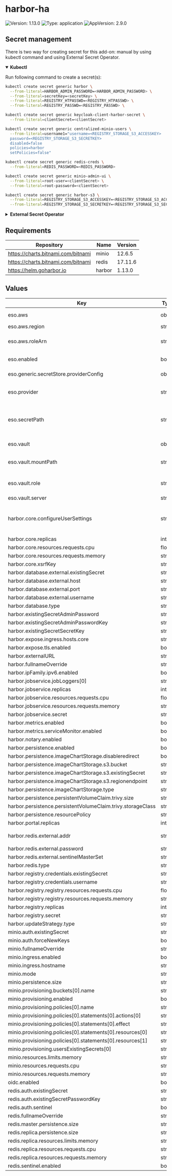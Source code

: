 # harbor-ha

![Version: 1.13.0](https://img.shields.io/badge/Version-1.13.0-informational?style=flat-square) ![Type: application](https://img.shields.io/badge/Type-application-informational?style=flat-square) ![AppVersion: 2.9.0](https://img.shields.io/badge/AppVersion-2.9.0-informational?style=flat-square)

## Secret management

There is two way for creating secret for this add-on: manual by using kubectl command and using External Secret Operator.

<details open>
<summary><b>Kubectl</b></summary>

Run following command to create a secret(s):
```bash
kubectl create secret generic harbor \
  --from-literal=HARBOR_ADMIN_PASSWORD=<HARBOR_ADMIN_PASSWORD> \
  --from-literal=secretKey=<secretKey> \
  --from-literal=REGISTRY_HTPASSWD=<REGISTRY_HTPASSWD> \
  --from-literal=REGISTRY_PASSWD=<REGISTRY_PASSWD> \
```

```bash
kubectl create secret generic keycloak-client-harbor-secret \
  --from-literal=clientSecret=<clientSecret>
```

```bash
kubectl create secret generic centralized-minio-users \
  --from-literal=username1="username=<REGISTRY_STORAGE_S3_ACCESSKEY>
  password=<REGISTRY_STORAGE_S3_SECRETKEY>
  disabled=false
  policies=harbor
  setPolicies=false"
```

```bash
kubectl create secret generic redis-creds \
  --from-literal=REDIS_PASSWORD=<REDIS_PASSWORD>
```

```bash
kubectl create secret generic minio-admin-ui \
  --from-literal=root-user=<clientSecret> \
  --from-literal=root-password=<clientSecret>
```

```bash
kubectl create secret generic harbor-s3 \
  --from-literal=REGISTRY_STORAGE_S3_ACCESSKEY=<REGISTRY_STORAGE_S3_ACCESSKEY> \
  --from-literal=REGISTRY_STORAGE_S3_SECRETKEY=<REGISTRY_STORAGE_S3_SECRETKEY>
```

</details>

<details>
<summary><b>External Secret Operator</b></summary>

Update [values.yaml](values.yaml) to enable ESO:

```yaml
eso:
  # -- Install components of the ESO.
  enabled: true
```

AWS Parameter Store structure:

```json
{
  "harbor": {
    "oidcClientSecret": "<oidcClientSecret>",
    "HARBOR_ADMIN_PASSWORD": "<HARBOR_ADMIN_PASSWORD>",
    "secretKey": "<secretKey>",
    "REGISTRY_HTPASSWD": "<REGISTRY_HTPASSWD>",
    "REGISTRY_PASSWD": "<REGISTRY_PASSWD>"
  },
  "s3-user": {
    "ACCESSKEY": "<ACCESSKEY>",
    "SECRETKEY": "<SECRETKEY>"
  },
  "redis": "REDIS_PASSWORD",
  "minio": {
    "ROOT_USER": "<root-user>",
    "ROOT_PASSWORD": "<root-password>"
  }

}
```

</details>

## Requirements

| Repository | Name | Version |
|------------|------|---------|
| https://charts.bitnami.com/bitnami | minio | 12.6.5 |
| https://charts.bitnami.com/bitnami | redis | 17.11.6 |
| https://helm.goharbor.io | harbor | 1.13.0 |

## Values

| Key | Type | Default | Description |
|-----|------|---------|-------------|
| eso.aws | object | `{"region":"eu-central-1","roleArn":"arn:aws:iam::012345678910:role/AWSIRSA_Shared_ExternalSecretOperatorAccess"}` | AWS configuration (if provider is `aws`). |
| eso.aws.region | string | `"eu-central-1"` | AWS region. |
| eso.aws.roleArn | string | `"arn:aws:iam::012345678910:role/AWSIRSA_Shared_ExternalSecretOperatorAccess"` | AWS role ARN for the ExternalSecretOperator to assume. |
| eso.enabled | bool | `true` | Install components of the ESO. |
| eso.generic.secretStore.providerConfig | object | `{}` | Defines SecretStore provider configuration. |
| eso.provider | string | `"aws"` | Defines provider type. One of `aws`, `generic`, or `vault`. |
| eso.secretPath | string | `"/infra/core/addons/harbor-ha"` | Defines the path to the secret in the provider. If provider is `vault`, this is the path must be prefixed with `secret/`. |
| eso.vault | object | `{"mountPath":"sdlc","role":"harbor-ha","server":"http://vault.vault:8200"}` | Vault configuration (if provider is `vault`). |
| eso.vault.mountPath | string | `"sdlc"` | Mount path for the Kubernetes authentication method. |
| eso.vault.role | string | `"harbor-ha"` | Vault role for the Kubernetes authentication method. |
| eso.vault.server | string | `"http://vault.vault:8200"` | Vault server URL. |
| harbor.core.configureUserSettings | string | `"{\n  \"auth_mode\": \"oidc_auth\",\n  \"oidc_name\": \"keycloak\",\n  \"oidc_endpoint\": \"https://keycloak.example.com/auth/realms/shared\",\n  \"oidc_client_id\": \"harbor\",\n  \"oidc_client_secret\": \"YOURSECRET\",\n  \"oidc_groups_claim\": \"roles\",\n  \"oidc_admin_group\": \"administrator\",\n  \"oidc_scope\": \"openid,email,profile,roles\",\n  \"oidc_auto_onboard\": \"true\",\n  \"oidc_user_claim\": \"preferred_username\"\n}\n"` |  |
| harbor.core.replicas | int | `2` |  |
| harbor.core.resources.requests.cpu | float | `0.05` |  |
| harbor.core.resources.requests.memory | string | `"150Mi"` |  |
| harbor.core.xsrfKey | string | `"somekey"` |  |
| harbor.database.external.existingSecret | string | `"harbor-pguser-harbor"` |  |
| harbor.database.external.host | string | `"harbor-primary.harbor.svc"` |  |
| harbor.database.external.port | string | `"5432"` |  |
| harbor.database.external.username | string | `"harbor"` |  |
| harbor.database.type | string | `"external"` |  |
| harbor.existingSecretAdminPassword | string | `"harbor"` |  |
| harbor.existingSecretAdminPasswordKey | string | `"HARBOR_ADMIN_PASSWORD"` |  |
| harbor.existingSecretSecretKey | string | `"harbor"` |  |
| harbor.expose.ingress.hosts.core | string | `"registry.example.com"` |  |
| harbor.expose.tls.enabled | bool | `false` |  |
| harbor.externalURL | string | `"https://registry.example.com"` |  |
| harbor.fullnameOverride | string | `"harbor"` |  |
| harbor.ipFamily.ipv6.enabled | bool | `false` |  |
| harbor.jobservice.jobLoggers[0] | string | `"database"` |  |
| harbor.jobservice.replicas | int | `2` |  |
| harbor.jobservice.resources.requests.cpu | float | `0.01` |  |
| harbor.jobservice.resources.requests.memory | string | `"50Mi"` |  |
| harbor.jobservice.secret | string | `"SomeSecret"` |  |
| harbor.metrics.enabled | bool | `true` |  |
| harbor.metrics.serviceMonitor.enabled | bool | `true` |  |
| harbor.notary.enabled | bool | `false` |  |
| harbor.persistence.enabled | bool | `true` |  |
| harbor.persistence.imageChartStorage.disableredirect | bool | `true` |  |
| harbor.persistence.imageChartStorage.s3.bucket | string | `"harbor"` |  |
| harbor.persistence.imageChartStorage.s3.existingSecret | string | `"harbor-s3"` |  |
| harbor.persistence.imageChartStorage.s3.regionendpoint | string | `"http://minio.harbor.svc.cluster.local:9000"` |  |
| harbor.persistence.imageChartStorage.type | string | `"s3"` |  |
| harbor.persistence.persistentVolumeClaim.trivy.size | string | `"5Gi"` |  |
| harbor.persistence.persistentVolumeClaim.trivy.storageClass | string | `"gp3-retain"` |  |
| harbor.persistence.resourcePolicy | string | `"keep"` |  |
| harbor.portal.replicas | int | `2` |  |
| harbor.redis.external.addr | string | `"redis-node-0.redis-headless.harbor.svc.cluster.local:26379,redis-node-1.redis-headless.harbor.svc.cluster.local:26379,redis-node-2.redis-headless.harbor.svc.cluster.local:26379"` |  |
| harbor.redis.external.password | string | `"SomeSecret"` |  |
| harbor.redis.external.sentinelMasterSet | string | `"mymaster"` |  |
| harbor.redis.type | string | `"external"` |  |
| harbor.registry.credentials.existingSecret | string | `"harbor"` |  |
| harbor.registry.credentials.username | string | `"harbor_registry_user"` |  |
| harbor.registry.registry.resources.requests.cpu | float | `0.1` |  |
| harbor.registry.registry.resources.requests.memory | string | `"300Mi"` |  |
| harbor.registry.replicas | int | `2` |  |
| harbor.registry.secret | string | `"SomeSecret"` |  |
| harbor.updateStrategy.type | string | `"Recreate"` |  |
| minio.auth.existingSecret | string | `"minio-admin-ui"` |  |
| minio.auth.forceNewKeys | bool | `true` |  |
| minio.fullnameOverride | string | `"minio"` |  |
| minio.ingress.enabled | bool | `true` |  |
| minio.ingress.hostname | string | `"minio-harbor.example.com"` |  |
| minio.mode | string | `"distributed"` |  |
| minio.persistence.size | string | `"10Gi"` |  |
| minio.provisioning.buckets[0].name | string | `"harbor"` |  |
| minio.provisioning.enabled | bool | `true` |  |
| minio.provisioning.policies[0].name | string | `"harbor"` |  |
| minio.provisioning.policies[0].statements[0].actions[0] | string | `"s3:*"` |  |
| minio.provisioning.policies[0].statements[0].effect | string | `"Allow"` |  |
| minio.provisioning.policies[0].statements[0].resources[0] | string | `"arn:aws:s3:::harbor"` |  |
| minio.provisioning.policies[0].statements[0].resources[1] | string | `"arn:aws:s3:::harbor/*"` |  |
| minio.provisioning.usersExistingSecrets[0] | string | `"centralized-minio-users"` |  |
| minio.resources.limits.memory | string | `"5000Mi"` |  |
| minio.resources.requests.cpu | string | `"200m"` |  |
| minio.resources.requests.memory | string | `"250Mi"` |  |
| oidc.enabled | bool | `false` |  |
| redis.auth.existingSecret | string | `"redis-creds"` |  |
| redis.auth.existingSecretPasswordKey | string | `"REDIS_PASSWORD"` |  |
| redis.auth.sentinel | bool | `false` |  |
| redis.fullnameOverride | string | `"redis"` |  |
| redis.master.persistence.size | string | `"1Gi"` |  |
| redis.replica.persistence.size | string | `"1Gi"` |  |
| redis.replica.resources.limits.memory | string | `"512Mi"` |  |
| redis.replica.resources.requests.cpu | string | `"50m"` |  |
| redis.replica.resources.requests.memory | string | `"100Mi"` |  |
| redis.sentinel.enabled | bool | `true` |  |
